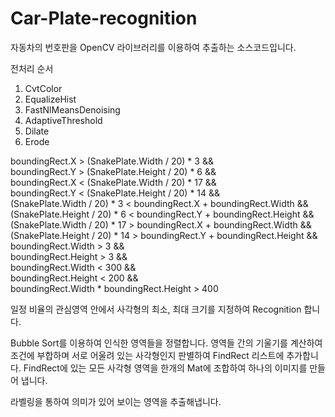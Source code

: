 # Car-Plate-recognition

자동차의 번호판을 OpenCV 라이브러리를 이용하여 추출하는 소스코드입니다.

전처리 순서

1. CvtColor
2. EqualizeHist
3. FastNlMeansDenoising
4. AdaptiveThreshold
5. Dilate
6. Erode

boundingRect.X > (SnakePlate.Width / 20) * 3 &&  
boundingRect.Y > (SnakePlate.Height / 20) * 6 &&  
boundingRect.X < (SnakePlate.Width / 20) * 17 &&  
boundingRect.Y < (SnakePlate.Height / 20) * 14 &&  
(SnakePlate.Width / 20) * 3 < boundingRect.X + boundingRect.Width &&  
(SnakePlate.Height / 20) * 6 < boundingRect.Y + boundingRect.Height &&  
(SnakePlate.Width / 20) * 17 > boundingRect.X + boundingRect.Width &&  
(SnakePlate.Height / 20) * 14 > boundingRect.Y + boundingRect.Height &&  
boundingRect.Width > 3 &&  
boundingRect.Height > 3 &&  
boundingRect.Width < 300 &&  
boundingRect.Height < 200 &&  
boundingRect.Width * boundingRect.Height > 400  

일정 비율의 관심영역 안에서 사각형의 최소, 최대 크기를 지정하여 Recognition 합니다.

Bubble Sort를 이용하여 인식한 영역들을 정렬합니다.
영역들 간의 기울기를 계산하여 조건에 부합하며 서로 어울려 있는 사각형인지 판별하여 FindRect 리스트에 추가합니다.
FindRect에 있는 모든 사각형 영역을 한개의 Mat에 조합하여 하나의 이미지를 만들어 냅니다.

라벨링을 통하여 의미가 있어 보이는 영역을 추출해냅니다.
